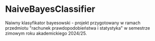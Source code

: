 # NaiveBayesClassifier
Naiwny klasyfikator bayesowski - projekt przygotowany w ramach przedmiotu "rachunek prawdopodobieństwa i statystyka" w semestrze zimowym roku akademickiego 2024/25.

